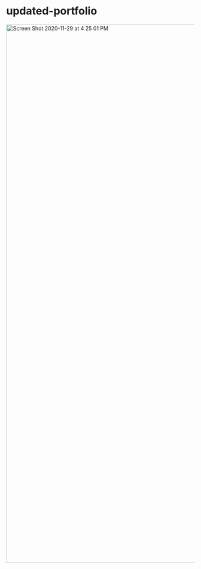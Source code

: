 # updated-portfolio

<img width="1440" alt="Screen Shot 2020-11-29 at 4 25 01 PM" src="https://user-images.githubusercontent.com/68724921/100557824-458c3d80-3260-11eb-9deb-825b26388022.png">


